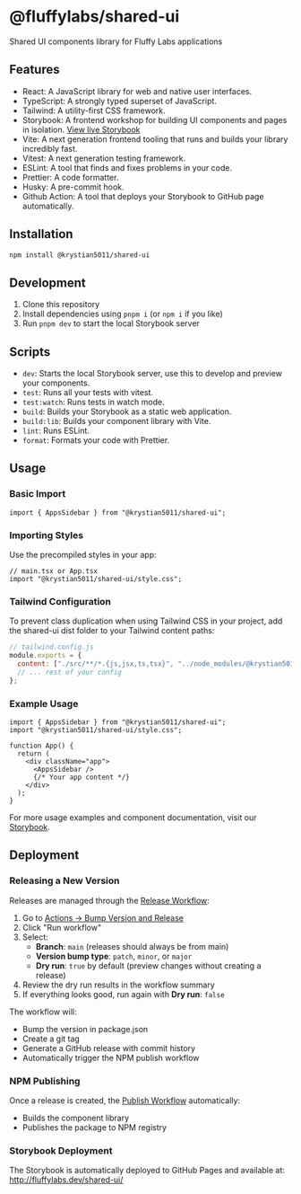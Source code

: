 # @fluffylabs/shared-ui

Shared UI components library for Fluffy Labs applications

## Features

- React: A JavaScript library for web and native user interfaces.
- TypeScript: A strongly typed superset of JavaScript.
- Tailwind: A utility-first CSS framework.
- Storybook: A frontend workshop for building UI components and pages in isolation. [View live Storybook](http://fluffylabs.dev/shared-ui/)
- Vite: A next generation frontend tooling that runs and builds your library incredibly fast.
- Vitest: A next generation testing framework.
- ESLint: A tool that finds and fixes problems in your code.
- Prettier: A code formatter.
- Husky: A pre-commit hook.
- Github Action: A tool that deploys your Storybook to GitHub page automatically.

## Installation

```bash
npm install @krystian5011/shared-ui
```

## Development

1. Clone this repository
2. Install dependencies using `pnpm i` (or `npm i` if you like)
3. Run `pnpm dev` to start the local Storybook server

## Scripts

- `dev`: Starts the local Storybook server, use this to develop and preview your components.
- `test`: Runs all your tests with vitest.
- `test:watch`: Runs tests in watch mode.
- `build`: Builds your Storybook as a static web application.
- `build:lib`: Builds your component library with Vite.
- `lint`: Runs ESLint.
- `format`: Formats your code with Prettier.

## Usage

### Basic Import

```tsx
import { AppsSidebar } from "@krystian5011/shared-ui";
```

### Importing Styles

Use the precompiled styles in your app:

```tsx
// main.tsx or App.tsx
import "@krystian5011/shared-ui/style.css";
```

### Tailwind Configuration

To prevent class duplication when using Tailwind CSS in your project, add the shared-ui dist folder to your Tailwind content paths:

```js
// tailwind.config.js
module.exports = {
  content: ["./src/**/*.{js,jsx,ts,tsx}", "../node_modules/@krystian5011/shared-ui/dist/**/*.js"],
  // ... rest of your config
};
```

### Example Usage

```tsx
import { AppsSidebar } from "@krystian5011/shared-ui";
import "@krystian5011/shared-ui/style.css";

function App() {
  return (
    <div className="app">
      <AppsSidebar />
      {/* Your app content */}
    </div>
  );
}
```

For more usage examples and component documentation, visit our [Storybook](http://fluffylabs.dev/shared-ui/).

## Deployment

### Releasing a New Version

Releases are managed through the [Release Workflow](.github/workflows/release.yml):

1. Go to [Actions → Bump Version and Release](../../actions/workflows/release.yml)
2. Click "Run workflow"
3. Select:
   - **Branch**: `main` (releases should always be from main)
   - **Version bump type**: `patch`, `minor`, or `major`
   - **Dry run**: `true` by default (preview changes without creating a release)
4. Review the dry run results in the workflow summary
5. If everything looks good, run again with **Dry run**: `false`

The workflow will:

- Bump the version in package.json
- Create a git tag
- Generate a GitHub release with commit history
- Automatically trigger the NPM publish workflow

### NPM Publishing

Once a release is created, the [Publish Workflow](.github/workflows/publish.yml) automatically:

- Builds the component library
- Publishes the package to NPM registry

### Storybook Deployment

The Storybook is automatically deployed to GitHub Pages and available at:
http://fluffylabs.dev/shared-ui/
